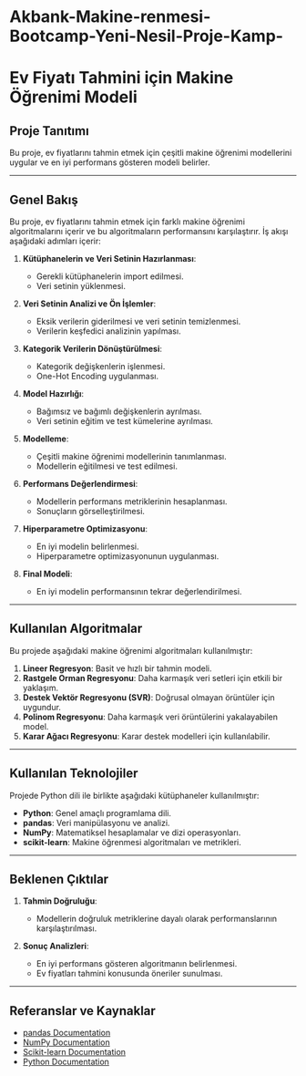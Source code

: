 # Akbank-Makine-renmesi-Bootcamp-Yeni-Nesil-Proje-Kamp-
# Ev Fiyatı Tahmini için Makine Öğrenimi Modeli

## Proje Tanıtımı
Bu proje, ev fiyatlarını tahmin etmek için çeşitli makine öğrenimi modellerini uygular ve en iyi performans gösteren modeli belirler.

---

## Genel Bakış
Bu proje, ev fiyatlarını tahmin etmek için farklı makine öğrenimi algoritmalarını içerir ve bu algoritmaların performansını karşılaştırır. İş akışı aşağıdaki adımları içerir:

1. **Kütüphanelerin ve Veri Setinin Hazırlanması**:
   - Gerekli kütüphanelerin import edilmesi.
   - Veri setinin yüklenmesi.

2. **Veri Setinin Analizi ve Ön İşlemler**:
   - Eksik verilerin giderilmesi ve veri setinin temizlenmesi.
   - Verilerin keşfedici analizinin yapılması.

3. **Kategorik Verilerin Dönüştürülmesi**:
   - Kategorik değişkenlerin işlenmesi.
   - One-Hot Encoding uygulanması.

4. **Model Hazırlığı**:
   - Bağımsız ve bağımlı değişkenlerin ayrılması.
   - Veri setinin eğitim ve test kümelerine ayrılması.

5. **Modelleme**:
   - Çeşitli makine öğrenimi modellerinin tanımlanması.
   - Modellerin eğitilmesi ve test edilmesi.

6. **Performans Değerlendirmesi**:
   - Modellerin performans metriklerinin hesaplanması.
   - Sonuçların görselleştirilmesi.

7. **Hiperparametre Optimizasyonu**:
   - En iyi modelin belirlenmesi.
   - Hiperparametre optimizasyonunun uygulanması.

8. **Final Modeli**:
   - En iyi modelin performansının tekrar değerlendirilmesi.

---

## Kullanılan Algoritmalar
Bu projede aşağıdaki makine öğrenimi algoritmaları kullanılmıştır:

1. **Lineer Regresyon**: Basit ve hızlı bir tahmin modeli.
2. **Rastgele Orman Regresyonu**: Daha karmaşık veri setleri için etkili bir yaklaşım.
3. **Destek Vektör Regresyonu (SVR)**: Doğrusal olmayan örüntüler için uygundur.
4. **Polinom Regresyonu**: Daha karmaşık veri örüntülerini yakalayabilen model.
5. **Karar Ağacı Regresyonu**: Karar destek modelleri için kullanılabilir.

---

## Kullanılan Teknolojiler
Projede Python dili ile birlikte aşağıdaki kütüphaneler kullanılmıştır:

- **Python**: Genel amaçlı programlama dili.
- **pandas**: Veri manipülasyonu ve analizi.
- **NumPy**: Matematiksel hesaplamalar ve dizi operasyonları.
- **scikit-learn**: Makine öğrenmesi algoritmaları ve metrikleri.

---

## Beklenen Çıktılar
1. **Tahmin Doğruluğu**:
   - Modellerin doğruluk metriklerine dayalı olarak performanslarının karşılaştırılması.
   
2. **Sonuç Analizleri**:
   - En iyi performans gösteren algoritmanın belirlenmesi.
   - Ev fiyatları tahmini konusunda öneriler sunulması.

---

## Referanslar ve Kaynaklar
- [pandas Documentation](https://pandas.pydata.org/docs/)
- [NumPy Documentation](https://numpy.org/doc/stable/)
- [Scikit-learn Documentation](https://scikit-learn.org/stable/)
- [Python Documentation](https://docs.python.org/3/)





